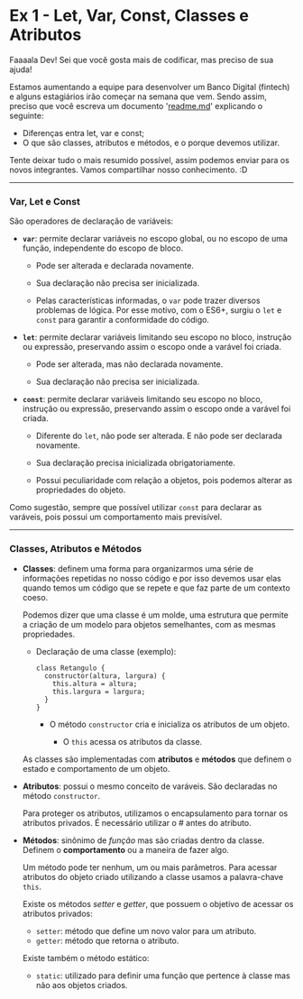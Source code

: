# Ex 1 - Let, Var, Const, Classes e Atributos

Faaaala Dev!
Sei que você gosta mais de codificar, mas preciso de sua ajuda!

Estamos aumentando a equipe para desenvolver um Banco Digital (fintech) e alguns estagiários irão começar na semana que vem. Sendo assim, preciso que você escreva um documento '[readme.md](http://readme.md/)' explicando o seguinte:

- Diferenças entra let, var e const;
- O que são classes, atributos e métodos, e o porque devemos utilizar.

Tente deixar tudo o mais resumido possível, assim podemos enviar para os novos integrantes. Vamos compartilhar nosso conhecimento. :D



_________

### Var, Let e Const

São operadores de declaração de variáveis:

- **`var`**: permite declarar variáveis no escopo global, ou no escopo de uma função,  independente do escopo de bloco. 

  - Pode ser alterada e declarada novamente. 

  - Sua declaração não precisa ser inicializada.

  - Pelas características informadas, o `var` pode trazer diversos problemas de lógica. Por esse motivo, com o ES6+, surgiu o `let` e `const` para garantir a conformidade do código. 

    

- **`let`**: permite declarar variáveis limitando seu escopo no bloco, instrução ou expressão, preservando assim o escopo onde a varável foi criada. 
  
  - Pode ser alterada, mas não declarada novamente.

  - Sua declaração não precisa ser inicializada.
  
    
  
- **`const`**: permite declarar variáveis limitando seu escopo no bloco, instrução ou expressão, preservando assim o escopo onde a varável foi criada. 

  - Diferente do `let`, não pode ser alterada. E não pode ser declarada novamente.

  - Sua declaração precisa inicializada obrigatoriamente.

  - Possui peculiaridade com relação a objetos, pois podemos alterar as propriedades do objeto.

Como sugestão, sempre que possível utilizar `const` para declarar as varáveis, pois possui um comportamento mais previsível. 

____

### Classes, Atributos e Métodos

- **Classes**: definem uma forma para organizarmos uma série de informações repetidas no nosso código e por isso devemos usar elas quando temos um código que se repete e que faz parte de um contexto coeso.

  Podemos dizer que uma classe é um molde, uma estrutura que permite a criação de um modelo para objetos semelhantes, com as mesmas propriedades. 

  - Declaração de uma classe (exemplo):

    ```
    class Retangulo {
      constructor(altura, largura) {
        this.altura = altura;
        this.largura = largura;
      }
    }
    ```
  
    - O método `constructor` cria e inicializa os atributos de um objeto.
    
      - O `this` acessa os atributos da classe.
    
      
  
  As classes são implementadas com **atributos** e **métodos** que definem o estado e comportamento de um objeto. 



- **Atributos**: possui o mesmo conceito de varáveis. São declaradas no método `constructor`.

  Para proteger os atributos, utilizamos o encapsulamento para tornar os atributos privados. É necessário utilizar o # antes do atributo.

  

- **Métodos**: sinônimo de *função* mas são criadas dentro da classe. Definem o **comportamento** ou a maneira de fazer algo. 

  Um método pode ter nenhum, um ou mais parâmetros. Para acessar atributos do objeto criado utilizando a classe usamos a palavra-chave `this`.

  Existe os métodos *setter* e *getter*, que possuem o objetivo de acessar os atributos privados:

  - `setter`: método que define um novo valor para um atributo.
  - `getter`: método que retorna o atributo.
  
  Existe também o método estático:
  
  - `static`: utilizado para definir uma função que pertence à classe mas não aos objetos criados. 
  
  
  
  